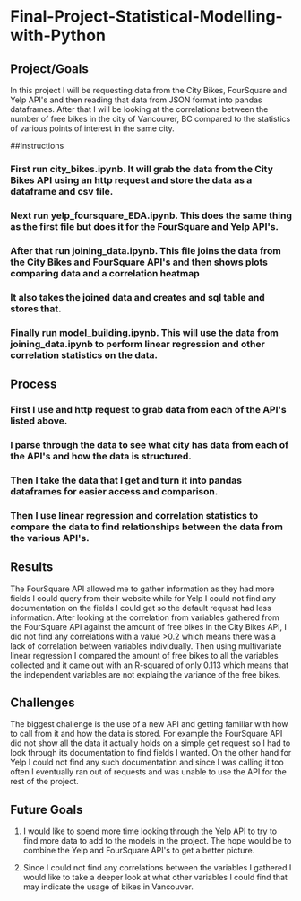 # Final-Project-Statistical-Modelling-with-Python

## Project/Goals
In this project I will be requesting data from the City Bikes, FourSquare and Yelp API's
and then reading that data from JSON format into pandas dataframes. After that I will be
looking at the correlations between the number of free bikes in the city of Vancouver, BC
compared to the statistics of various points of interest in the same city.

##Instructions
### First run city_bikes.ipynb. It will grab the data from the City Bikes API using an http request and store the data as a dataframe and csv file.
### Next run yelp_foursquare_EDA.ipynb. This does the same thing as the first file but does it for the FourSquare and Yelp API's.
### After that run joining_data.ipynb. This file joins the data from the City Bikes and FourSquare API's and then shows plots comparing data and a correlation heatmap
### It also takes the joined data and creates and sql table and stores that.
### Finally run model_building.ipynb. This will use the data from joining_data.ipynb to perform linear regression and other correlation statistics on the data.

## Process
### First I use and http request to grab data from each of the API's listed above.
### I parse through the data to see what city has data from each of the API's and how the data is structured.
### Then I take the data that I get and turn it into pandas dataframes for easier access and comparison.
### Then I use linear regression and correlation statistics to compare the data to find relationships between the data from the various API's.

## Results
The FourSquare API allowed me to gather information as they had more fields I could query from their website
while for Yelp I could not find any documentation on the fields I could get so the default request had less information.
After looking at the correlation from variables gathered from the FourSquare API against the amount of free bikes in the City Bikes API, 
I did not find any correlations with a value >0.2 which means there was a lack of correlation between variables individually. 
Then using multivariate linear regression I compared the amount of free bikes to all the variables collected and it came out with
an R-squared of only 0.113 which means that the independent variables are not explaing the variance of the free bikes.

## Challenges 
The biggest challenge is the use of a new API and getting familiar with how to call from it and how the data is stored.
For example the FourSquare API did not show all the data it actually holds on a simple get request so I had to look
through its documentation to find fields I wanted. On the other hand for Yelp I could not find any such documentation
and since I was calling it too often I eventually ran out of requests and was unable to use the API for the rest of the project.

## Future Goals
1. I would like to spend more time looking through the Yelp API to try to find more data to add to the models in the project.
The hope would be to combine the Yelp and FourSquare API's to get a better picture.

2. Since I could not find any correlations between the variables I gathered I would like to take a deeper look at what other
variables I could find that may indicate the usage of bikes in Vancouver.
